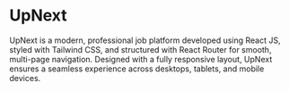 # UpNext
UpNext is a modern, professional job platform developed using React JS, styled with Tailwind CSS, and structured with React Router for smooth, multi-page navigation. Designed with a fully responsive layout, UpNext ensures a seamless experience across desktops, tablets, and mobile devices.  
